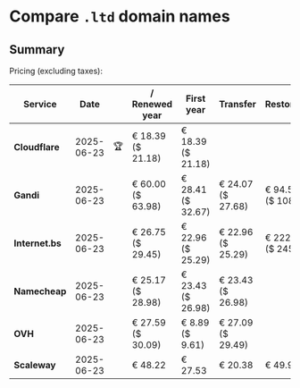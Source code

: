 # Compare `.ltd` domain names

## Summary

Pricing (excluding taxes):

| Service | Date |  | / Renewed year | First year | Transfer | Restoration |
|--|--|--|--|--|--|--|
| **Cloudflare** | 2025-06-23 | 🏆 | € 18.39<br>($ 21.18) | € 18.39<br>($ 21.18) |  |  |
| **Gandi** | 2025-06-23 |  | € 60.00<br>($ 63.98) | € 28.41<br>($ 32.67) | € 24.07<br>($ 27.68) | € 94.53<br>($ 108.70) |
| **Internet.bs** | 2025-06-23 |  | € 26.75<br>($ 29.45) | € 22.96<br>($ 25.29) | € 22.96<br>($ 25.29) | € 222.99<br>($ 245.65) |
| **Namecheap** | 2025-06-23 |  | € 25.17<br>($ 28.98) | € 23.43<br>($ 26.98) | € 23.43<br>($ 26.98) |  |
| **OVH** | 2025-06-23 |  | € 27.59<br>($ 30.09) | € 8.89<br>($ 9.61) | € 27.09<br>($ 29.49) |  |
| **Scaleway** | 2025-06-23 |  | € 48.22 | € 27.53 | € 20.38 | € 49.99 |
